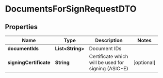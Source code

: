 # DocumentsForSignRequestDTO

## Properties
Name | Type | Description | Notes
------------ | ------------- | ------------- | -------------
**documentIds** | **List&lt;String&gt;** | Document IDs | 
**signingCertificate** | **String** | Certificate which will be used for signing (ASIC-E) |  [optional]
